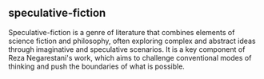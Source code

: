 ## speculative-fiction
Speculative-fiction is a genre of literature that combines elements of science fiction and philosophy, often exploring complex and abstract ideas through imaginative and speculative scenarios. It is a key component of Reza Negarestani's work, which aims to challenge conventional modes of thinking and push the boundaries of what is possible.

